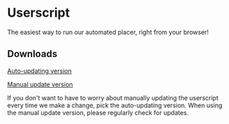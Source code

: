 # Userscript

The easiest way to run our automated placer, right from your browser!

## Downloads

[Auto-updating version](https://github.com/PlaceStart/Userscript/releases/download/latest/placestart-userscript-autoupdater.user.js)

[Manual update version](https://github.com/PlaceStart/Userscript/releases/download/latest/placestart-userscript.user.js)

If you don't want to have to worry about manually updating the userscript every time we make a change, pick the
auto-updating version. When using the manual update version, please regularly check for updates.
